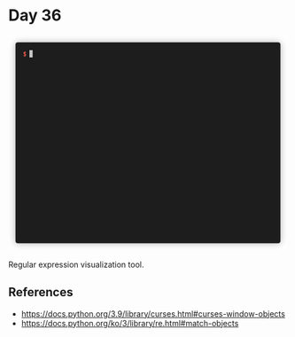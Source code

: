 # Day 36

![Preview image](sample.gif)

Regular expression visualization tool.

## References

* https://docs.python.org/3.9/library/curses.html#curses-window-objects
* https://docs.python.org/ko/3/library/re.html#match-objects

